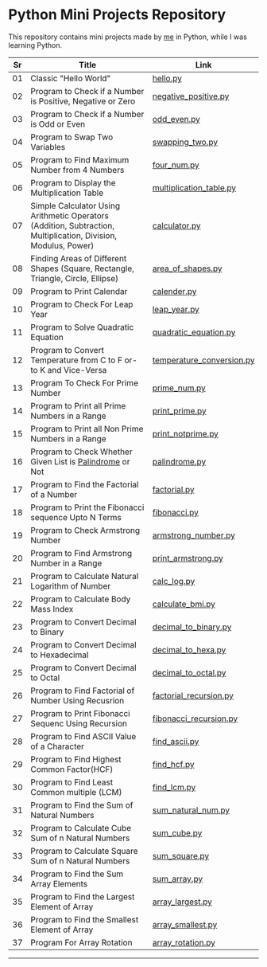 # Python Mini Projects Repository

This repository contains mini projects made by [me](https://hdz-088.github.io/hdzala/) in Python, while I was learning Python.

| Sr  | Title                                                                                                             | Link                                                                                                             |
| --- | ----------------------------------------------------------------------------------------------------------------- | ---------------------------------------------------------------------------------------------------------------- |
| 01  | Classic "Hello World"                                                                                             | [hello.py](https://github.com/hdz-088/Python-Mini-Projects/blob/main/hello.py)                                   |
| 02  | Program to Check if a Number is Positive, Negative or Zero                                                        | [negative_positive.py](https://github.com/hdz-088/Python-Mini-Projects/blob/main/negative_positive.py)           |
| 03  | Program to Check if a Number is Odd or Even                                                                       | [odd_even.py](https://github.com/hdz-088/Python-Mini-Projects/blob/main/odd_even.py)                             |
| 04  | Program to Swap Two Variables                                                                                     | [swapping_two.py](https://github.com/hdz-088/Python-Mini-Projects/blob/main/swapping_two.py)                     |
| 05  | Program to Find Maximum Number from 4 Numbers                                                                     | [four_num.py](https://github.com/hdz-088/Python-Mini-Projects/blob/main/four_num.py)                             |
| 06  | Program to Display the Multiplication Table                                                                       | [multiplication_table.py](https://github.com/hdz-088/Python-Mini-Projects/blob/main/multiplication_table.py)     |
| 07  | Simple Calculator Using Arithmetic Operators (Addition, Subtraction, Multiplication, Division, Modulus, Power)    | [calculator.py](https://github.com/hdz-088/Python-Mini-Projects/blob/main/calculator.py)                         |
| 08  | Finding Areas of Different Shapes (Square, Rectangle, Triangle, Circle, Ellipse)                                  | [area_of_shapes.py](https://github.com/hdz-088/Python-Mini-Projects/blob/main/area_of_shapes.py)                 |
| 09  | Program to Print Calendar                                                                                         | [calender.py](https://github.com/hdz-088/Python-Mini-Projects/blob/main/calender.py)                             |
| 10  | Program to Check For Leap Year                                                                                    | [leap_year.py](https://github.com/hdz-088/Python-Mini-Projects/blob/main/leap_year.py)                           |
| 11  | Program to Solve Quadratic Equation                                                                               | [quadratic_equation.py](https://github.com/hdz-088/Python-Mini-Projects/blob/main/quadratic_equation.py)         |
| 12  | Program to Convert Temperature from C to F or-to K and Vice-Versa                                                 | [temperature_conversion.py](https://github.com/hdz-088/Python-Mini-Projects/blob/main/temperature_conversion.py) |
| 13  | Program To Check For Prime Number                                                                                 | [prime_num.py](https://github.com/hdz-088/Python-Mini-Projects/blob/main/prime_num.py)                           |
| 14  | Program to Print all Prime Numbers in a Range                                                                     | [print_prime.py](https://github.com/hdz-088/Python-Mini-Projects/blob/main/print_prime.py)                       |
| 15  | Program to Print all Non Prime Numbers in a Range                                                                 | [print_notprime.py](https://github.com/hdz-088/Python-Mini-Projects/blob/main/print_notprime.py)                 |
| 16  | Program to Check Whether Given List is [Palindrome](https://www.merriam-webster.com/dictionary/palindrome) or Not | [palindrome.py](https://github.com/hdz-088/Python-Mini-Projects/blob/main/palindrome.py)                         |
| 17  | Program to Find the Factorial of a Number                                                                         | [factorial.py](https://github.com/hdz-088/Python-Mini-Projects/blob/main/factorial.py)                           |
| 18  | Program to Print the Fibonacci sequence Upto N Terms                                                              | [fibonacci.py](https://github.com/hdz-088/Python-Mini-Projects/blob/main/fibonacci.py)                           |
| 19  | Program to Check Armstrong Number                                                                                 | [armstrong_number.py](https://github.com/hdz-088/Python-Mini-Projects/blob/main/armstrong_number.py)             |
| 20  | Program to Find Armstrong Number in a Range                                                                       | [print_armstrong.py](https://github.com/hdz-088/Python-Mini-Projects/blob/main/print_armstrong.py)               |
| 21  | Program to Calculate Natural Logarithm of Number                                                                  | [calc_log.py](https://github.com/hdz-088/Python-Mini-Projects/blob/main/calc_log.py)                             |
| 22  | Program to Calculate Body Mass Index                                                                              | [calculate_bmi.py](https://github.com/hdz-088/Python-Mini-Projects/blob/main/calculate_bmi.py)                   |
| 23  | Program to Convert Decimal to Binary                                                                              | [decimal_to_binary.py](https://github.com/hdz-088/Python-Mini-Projects/blob/main/decimal_to_binary.py)           |
| 24  | Program to Convert Decimal to Hexadecimal                                                                         | [decimal_to_hexa.py](https://github.com/hdz-088/Python-Mini-Projects/blob/main/decimal_to_hexa.py)               |
| 25  | Program to Convert Decimal to Octal                                                                               | [decimal_to_octal.py](https://github.com/hdz-088/Python-Mini-Projects/blob/main/decimal_to_octal.py)             |
| 26  | Program to Find Factorial of Number Using Recusrion                                                               | [factorial_recursion.py](https://github.com/hdz-088/Python-Mini-Projects/blob/main/factorial_recursion.py)       |
| 27  | Program to Print Fibonacci Sequenc Using Recursion                                                                | [fibonacci_recursion.py](https://github.com/hdz-088/Python-Mini-Projects/blob/main/fibonacci_recursion.py)       |
| 28  | Program to Find ASCII Value of a Character                                                                        | [find_ascii.py](https://github.com/hdz-088/Python-Mini-Projects/blob/main/find_ascii.py)                         |
| 29  | Program to Find Highest Common Factor(HCF)                                                                        | [find_hcf.py](https://github.com/hdz-088/Python-Mini-Projects/blob/main/find_hcf.py)                             |
| 30  | Program to Find Least Common multiple (LCM)                                                                       | [find_lcm.py](https://github.com/hdz-088/Python-Mini-Projects/blob/main/find_lcm.py)                             |
| 31  | Program to Find the Sum of Natural Numbers                                                                        | [sum_natural_num.py](https://github.com/hdz-088/Python-Mini-Projects/blob/main/sum_natural_num.py)               |
| 32  | Program to Calculate Cube Sum of n Natural Numbers                                                                | [sum_cube.py](https://github.com/hdz-088/Python-Mini-Projects/blob/main/sum_cube.py)                             |
| 33  | Program to Calculate Square Sum of n Natural Numbers                                                              | [sum_square.py](https://github.com/hdz-088/Python-Mini-Projects/blob/main/sum_square.py)                         |
| 34  | Program to Find the Sum Array Elements                                                                            | [sum_array.py](https://github.com/hdz-088/Python-Mini-Projects/blob/main/sum_array.py)                           |
| 35  | Program to Find the Largest Element of Array                                                                      | [array_largest.py](https://github.com/hdz-088/Python-Mini-Projects/blob/main/array_largest.py)                   |
| 36  | Program to Find the Smallest Element of Array                                                                     | [array_smallest.py](https://github.com/hdz-088/Python-Mini-Projects/blob/main/array_smallest.py)                 |
| 37  | Program For Array Rotation                                                                                        | [array_rotation.py](https://github.com/hdz-088/Python-Mini-Projects/blob/main/array_rotation.py)                 |

---